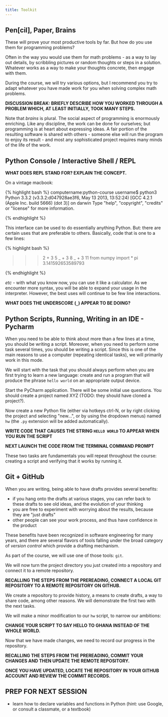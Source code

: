 ```yaml
---
title: Toolkit
---
```


## Pen[cil], Paper, Brains

These will prove your most productive tools by far.  But how do you use them for
programming problems?

Often in the way you would use them for math problems - as a way to lay out
details, by scribbling pictures or random thoughts or steps in a solution.
Whatever works as a way to make your thoughts concrete, then engage with them.

During the course, we will try various options, but I recommend you try to adapt
whatever you have made work for you when solving complex math problems.

**DISCUSSION BREAK: BRIEFLY DESCRIBE HOW YOU WORKED THROUGH A PROBLEM WHICH, AT LEAST
INITIALLY, TOOK MANY STEPS.**

Note that *brains* is plural.  The social aspect of programming is enormously enriching.
Like any discipline, the work can be done for ourselves; but programming is at
heart about expressing ideas.  A fair portion of the resulting software is shared
with others - someone else will run the program to enjoy its result - and most
any sophisticated project requires many minds of the life of the work.

## Python Console / Interactive Shell / REPL

**WHAT DOES REPL STAND FOR?  EXPLAIN THE CONCEPT.**

On a vintage macbook:

{% highlight bash %}
computername:python-course username$ python3
Python 3.3.2 (v3.3.2:d047928ae3f6, May 13 2013, 13:52:24)
[GCC 4.2.1 (Apple Inc. build 5666) (dot 3)] on darwin
Type "help", "copyright", "credits" or "license" for more information.
>>>
{% endhighlight %}

This interface can be used to do essentially anything Python.  But: there are
certain uses that are preferable to others.  Basically, code that is one to
a few lines:

{% highlight bash %}
>>> 2 + 3
5
>>> _ + 3
8
>>> _ + 3
11
>>> from numpy import *
>>> pi
3.141592653589793
>>>
{% endhighlight %}

*etc* - with what you know now, you can use it like a calculator.  As we encounter
more syntax, you will be able to expand your usage in the interpreter.  However,
the best uses will continue to be few line interactions.

**WHAT DOES THE UNDERSCORE (`_`) APPEAR TO BE DOING?**

## Python Scripts, Running, Writing in an IDE - Pycharm

When you need to be able to think about more than a few lines at a time, you
should be writing a script.  Moreover, when you need to perform some task several
times, you should be writing a script.  Since this is one of the main reasons to
use a computer (repeating identical tasks), we will primarily work in this mode.

We will start with the task that you should always perform when you are first
trying to learn a new language: create and run a program that will produce the
phrase `hello world` on an appropriate output device.

Start the PyCharm application.  There will be some initial use questions.  You
should create a project named XYZ (TODO: they should have cloned a project?).

Now create a new Python file (either via hotkeys ctrl-N, or by right clicking
the project and selecting \"new...\", or by using the dropdown menus) named
`hw` (the `.py` extension will be added automatically).

**WRITE CODE THAT CAUSES THE STRING `HELLO WORLD` TO APPEAR WHEN YOU RUN THE
SCRIPT**

**NEXT LAUNCH THE CODE FROM THE TERMINAL COMMAND PROMPT**

These two tasks are fundamentals you will repeat throughout the course:
creating a script and verifying that it works by running it.

## Git + GitHub

When you are writing, being able to have drafts provides several benefits:

 - if you hang onto the drafts at various stages, you can refer back to these
 drafts to see old ideas, and the evolution of your thinking
 - you are free to experiment with worrying about the results, because they are
 \"just drafts\"
 - other people can see your work process, and thus have confidence in the product

These benefits have been recognized in software engineering for many years, and
there are several flavors of tools falling under the broad category of *version control*
which provide a drafting mechanism.

As part of the course, we will use one of those tools: `git`.

We will now turn the project directory you just created into a repository
and connect it to a remote repository.

**RECALLING THE STEPS FROM THE PREREADING, CONNECT A LOCAL GIT REPOSITORY
TO A REMOTE REPOSITORY ON GITHUB.**

We create a repository to provide history, a means to create drafts, a way to
share code, among other reasons.  We will demonstrate the first two with the
next tasks.

We will make a minor modification to our `hw` script, to narrow our ambitions:

**CHANGE YOUR SCRIPT TO SAY HELLO TO GHANA INSTEAD OF THE WHOLE WORLD.**

Now that we have made changes, we need to record our progress in the repository.

**RECALLING THE STEPS FROM THE PREREADING, COMMIT YOUR CHANGES AND THEN UPDATE
THE REMOTE REPOSITORY.**

**ONCE YOU HAVE UPDATED, LOCATE THE REPOSITORY IN YOUR GITHUB ACCOUNT AND REVIEW
THE COMMIT RECORDS.**

## PREP FOR NEXT SESSION

 - learn how to declare variables and functions in Python (hint: use Google, or
   consult a classmate, or a textbook)
